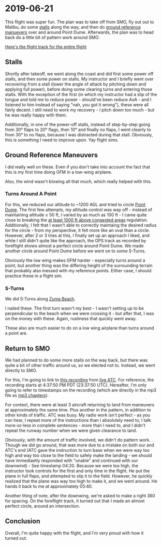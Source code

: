 # 2019-06-21

This flight was super fun. The plan was to take off from SMO, fly out out to Malibu, do some [stalls](../maneuvers.md#stalls) along the way, and then do [ground reference manuevers](../maneuvers.md#ground-reference-maneuvers) over and around Point Dume. Afterwards, the plan was to head back do a little bit of pattern work around SMO.

[Here's the flight track for the entire flight](https://flightaware.com/live/flight/N801PS/history/20190621/2251ZZ/KSMO/KSMO)

## Stalls

Shortly after takeoff, we went along the coast and did first some power off stalls, and then some power on stalls. My instructor and I briefly went over recovering from a stall (lower the angle of attack by pitching down and applying full power), before doing some clearing turns and entering those stalls. With the exception of the first (in which my instructor had a slip of the tongue and told me to reduce power - should've been reduce AoA - and I listened to him instead of saying "nah, you got it wrong"), these were all fairly decent. I still need to work my recovery - I pitch down too much - but he was really happy with them.

Additionally, in one of the power-off stalls, instead of step-by-step going from 30° flaps to 20° flags, then 10° and finally no flaps, I went cleanly to from 30° to no flaps, because I was distracted during that stall. Obviously, this is something I need to improve upon. Yay flight sims.

## Ground Reference Maneuvers

I did really well on these. Even if you don't take into account the fact that this is my first time doing GFM in a low-wing airplane.

Also, the wind wasn't blowing all that much, which really helped with this.

### Turns Around A Point

For this, we reduced our altitude to ~1200 AGL and tried to circle [Point Dume](https://www.google.com/maps/place/Point+Dume/@34.0032568,-118.8072588,17.08z/data=!4m8!1m2!2m1!1sPoint+Dume!3m4!1s0x0:0xade9c79f838d48d7!8m2!3d34.001201!4d-118.806442). The first few attempts, my altitude control was way off - instead of maintaining altitude ± 50 ft, I varied by as much as 100 ft - I came quite close to breaking the [at least 1000 ft above congested areas](https://www.ecfr.gov/cgi-bin/text-idx?node=14:2.0.1.3.10#se14.2.91_1119) regulation. Additionally, I felt that I wasn't able to correctly maintaing the desired radius for the circle - from my perspective, it felt more like an oval than a circle. However, after 2 or 3 tries at this, I finally set up an approach I liked, and while I still didn't quite like the approach, the GPS track as recorded by foreflight shows almost a perfect circle around Point Dume. We made another circle around Point Dume before we went on to some S-Turns.

Obviously the low wing makes GFM harder - especially turns around a point, but another thing was the differing height of the surrounding terrain that probably also messed with my reference points. Either case, I should practice these in a flight sim.

### S-Turns

We did S-Turns along [Zuma Beach](https://www.google.com/maps/place/Zuma+Beach/@34.0207263,-118.8387135,15z/data=!3m1!4b1!4m5!3m4!1s0x80e8184226fd1167:0x8abc323578882f23!8m2!3d34.0218023!4d-118.8311897).

I nailed these. The first turn wasn't my best - I wasn't setting up to be perpendicular to the beach when we were crossing it - but after that, I was on the money with these. Again, rustiness that quickly went away.

These also are much easier to do on a low wing airplane than turns around a point are.

## Return to SMO

We had planned to do some more stalls on the way back, but there was quite a bit of other traffic around us, so we elected not to. Instead, we went directly to SMO.

For this, I'm going to link to [this recording](https://cdn.buttify.io/flight_audio/2019-06-21-ksmo-inbound.mp3) from [live ATC](https://www.liveatc.net). For reference, the recording starts at 4:37:50 PM PDT (23:37:50 UTC). Hereafter, I'm only going to refer to timestamps on the recording (which are directly in the mp3 file as [mp3 chapters](http://id3.org/id3v2-chapters-1.0)).

For context, there were at least 3 aircraft returning to land from maneuvers at approximately the same time. Plus another in the pattern, in addition to other kinds of traffic. ATC was busy. My radio work isn't perfect - as you can hear, I repeat more of the instructions than I absolutely need to, I talk more-or-less in complete sentences - more than I need to, and I didn't repeat the runway number when we were given clearance to land.

Obviously, with the amount of traffic involved, we didn't do pattern work. Though we did go around, that was more due to a mistake on both our and ATC's end (ATC gave the instruction to turn base when we were way too high and way too close to the field to safely make the landing - we should have immediaetly responded with "unable" and continued with our downwind) - See timestamp 04:20. Because we were too high, the instructor took controls for the first and only time in the flight. He put the plane in full flaps, and attempted to slip it to the field. However, he quickly realized that the plane was way too high to make it, and we went around. He hands it back to me at approximately 05:40.

Another thing of note, after the downwing, we're asked to make a right 360 for spacing. On the foreflight track, it turned out that I made an almost perfect circle, around an intersection.

## Conclusion

Overall, I'm quite happy with the flight, and I'm very proud with how it turned out.
